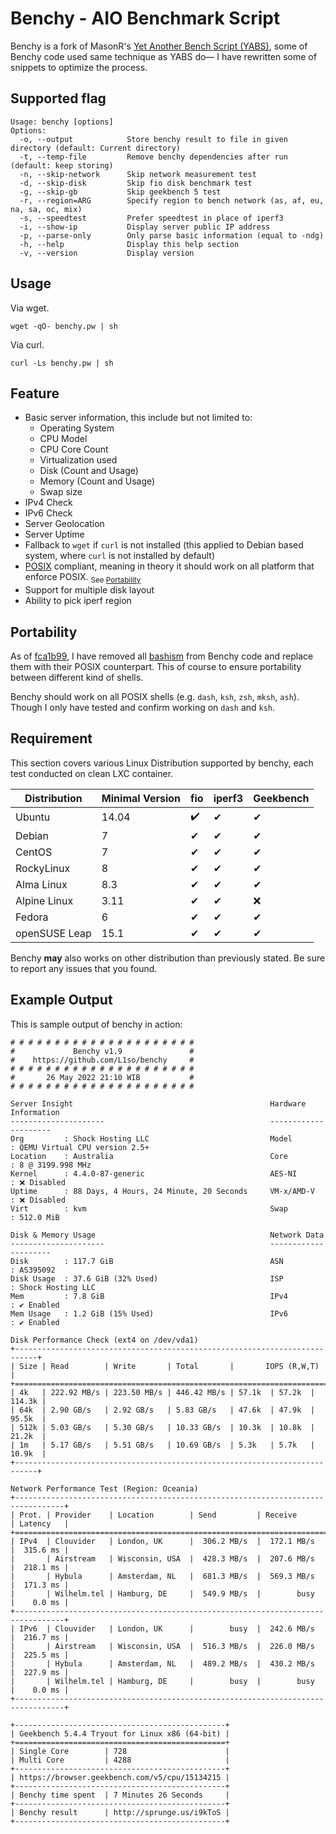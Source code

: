 # Benchy - AIO Benchmark Script

Benchy is a fork of MasonR's [Yet Another Bench Script (YABS)](https://github.com/masonr/yet-another-bench-script), some of Benchy code used same technique as YABS do— I have rewritten some of snippets to optimize the process.

## Supported flag
```
Usage: benchy [options]
Options:
  -o, --output            Store benchy result to file in given directory (default: Current directory)
  -t, --temp-file         Remove benchy dependencies after run (default: keep storing)
  -n, --skip-network      Skip network measurement test
  -d, --skip-disk         Skip fio disk benchmark test
  -g, --skip-gb           Skip geekbench 5 test
  -r, --region=ARG        Specify region to bench network (as, af, eu, na, sa, oc, mix)
  -s, --speedtest         Prefer speedtest in place of iperf3
  -i, --show-ip           Display server public IP address
  -p, --parse-only        Only parse basic information (equal to -ndg)
  -h, --help              Display this help section
  -v, --version           Display version
```

## Usage
Via wget.

	wget -qO- benchy.pw | sh
Via curl.

	curl -Ls benchy.pw | sh
## Feature
* Basic server information, this include but not limited to:
	* Operating System
	* CPU Model
	* CPU Core Count
	* Virtualization used
	* Disk (Count and Usage)
	* Memory (Count and Usage)
	* Swap size
* IPv4 Check
* IPv6 Check
* Server Geolocation
* Server Uptime
* Fallback to `wget` if `curl` is not installed (this applied to Debian based system, where `curl` is not installed by default)
* [POSIX](https://pubs.opengroup.org/onlinepubs/9699919799.2018edition/) compliant, meaning in theory it should work on all platform that enforce POSIX. <sub>See [Portability](https://github.com/L1so/benchy#portability)</sub>
* Support for multiple disk layout
* Ability to pick iperf region

## Portability
As of [fca1b99](https://github.com/L1so/benchy/commit/fca1b99b8fabeb563a8e6a628b82b4634e03b0f8), I have removed all [bashism](https://mywiki.wooledge.org/Bashism) from Benchy code and replace them with their POSIX counterpart. This of course to ensure portability between different kind of shells.

Benchy should work on all POSIX shells (e.g. `dash`, `ksh`, `zsh`, `mksh`, `ash`). Though I only have tested and confirm working on `dash` and `ksh`.

## Requirement
This section covers various Linux Distribution supported by benchy, each test conducted on clean LXC container.

| Distribution | Minimal Version |fio|iperf3|Geekbench|
| --- | --- |---|---|---|
| Ubuntu | 14.04 |✔️|✔|✔|
|Debian|7|✔|✔|✔|
| CentOS | 7 |✔|✔|✔|
| RockyLinux |8 |✔|✔|✔|
|Alma Linux|8.3|✔|✔|✔|
|Alpine Linux |3.11|✔|✔|❌|
|Fedora|6|✔|✔|✔|
|openSUSE Leap|15.1|✔|✔|✔|

Benchy **may** also works on other distribution than previously stated. Be sure to report any issues that you found.

## Example Output

This is sample output of benchy in action:
```
# # # # # # # # # # # # # # # # # # # # #
#             Benchy v1.9               #
#    https://github.com/L1so/benchy     #
# # # # # # # # # # # # # # # # # # # # #
#       26 May 2022 21:10 WIB           #
# # # # # # # # # # # # # # # # # # # # #

Server Insight                                            Hardware Information
---------------------                                     ---------------------
Org         : Shock Hosting LLC                           Model       : QEMU Virtual CPU version 2.5+
Location    : Australia                                   Core        : 8 @ 3199.998 MHz
Kernel      : 4.4.0-87-generic                            AES-NI      : ❌ Disabled
Uptime      : 88 Days, 4 Hours, 24 Minute, 20 Seconds     VM-x/AMD-V  : ❌ Disabled
Virt        : kvm                                         Swap        : 512.0 MiB 

Disk & Memory Usage                                       Network Data
---------------------                                     ---------------------
Disk        : 117.7 GiB                                   ASN         : AS395092  
Disk Usage  : 37.6 GiB (32% Used)                         ISP         : Shock Hosting LLC
Mem         : 7.8 GiB                                     IPv4        : ✔ Enabled
Mem Usage   : 1.2 GiB (15% Used)                          IPv6        : ✔ Enabled

Disk Performance Check (ext4 on /dev/vda1)
+---------------------------------------------------------------------------+
| Size | Read        | Write       | Total       |       IOPS (R,W,T)       |
+===========================================================================+
| 4k   | 222.92 MB/s | 223.50 MB/s | 446.42 MB/s | 57.1k  | 57.2k  | 114.3k |
| 64k  | 2.90 GB/s   | 2.92 GB/s   | 5.83 GB/s   | 47.6k  | 47.9k  | 95.5k  |
| 512k | 5.03 GB/s   | 5.30 GB/s   | 10.33 GB/s  | 10.3k  | 10.8k  | 21.2k  |
| 1m   | 5.17 GB/s   | 5.51 GB/s   | 10.69 GB/s  | 5.3k   | 5.7k   | 10.9k  |
+---------------------------------------------------------------------------+

Network Performance Test (Region: Oceania)
+---------------------------------------------------------------------------------+
| Prot. | Provider    | Location        | Send         | Receive      | Latency   |
+=================================================================================+
| IPv4  | Clouvider   | London, UK      |  306.2 MB/s  |  172.1 MB/s  |  315.6 ms |
|       | Airstream   | Wisconsin, USA  |  428.3 MB/s  |  207.6 MB/s  |  218.1 ms |
|       | Hybula      | Amsterdam, NL   |  681.3 MB/s  |  569.3 MB/s  |  171.3 ms |
|       | Wilhelm.tel | Hamburg, DE     |  549.9 MB/s  |        busy  |    0.0 ms |
+---------------------------------------------------------------------------------+
| IPv6  | Clouvider   | London, UK      |        busy  |  242.6 MB/s  |  216.7 ms |
|       | Airstream   | Wisconsin, USA  |  516.3 MB/s  |  226.0 MB/s  |  225.5 ms |
|       | Hybula      | Amsterdam, NL   |  489.2 MB/s  |  430.2 MB/s  |  227.9 ms |
|       | Wilhelm.tel | Hamburg, DE     |        busy  |        busy  |    0.0 ms |
+---------------------------------------------------------------------------------+

+-----------------------------------------------+
| Geekbench 5.4.4 Tryout for Linux x86 (64-bit) |
+===============================================+
| Single Core        | 728                      |
| Multi Core         | 4288                     |
+-----------------------------------------------+
| https://browser.geekbench.com/v5/cpu/15134215 |
+-----------------------------------------------+
| Benchy time spent  | 7 Minutes 26 Seconds     |
+-----------------------------------------------+
| Benchy result      | http://sprunge.us/i9kToS |
+-----------------------------------------------+
```

